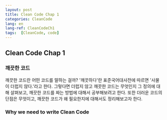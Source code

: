 ```yaml
---
layout: post
title: Clean Code Chap 1
categories: CleanCode
lang: en
lang-ref: CleanCodeCh1
tags:  [CleanCode, code]
---
```


## Clean Code Chap 1
### 깨끗한 코드
깨끗한 코드란 어떤 코드를 말하는 걸까?
'깨끗하다'란 표준국어대사전에 따르면 '사물이 더럽지 않다.'라고 한다. 그렇다면 더럽지 않고 깨끗한 코드는 무엇인지 그 정의에 대해 살펴보고, 깨끗한 코드를 짜는 방법에 대해서 공부해보려고 한다. 또한 더러운 코드의 단점은 무엇이고, 깨끗한 코드가 왜 필요한지에 대해서도 정리해보고자 한다.

### Why we need to write Clean Code